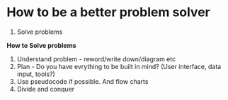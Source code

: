 # How to be a better problem solver

1. Solve problems

**How to Solve problems**

1. Understand problem - reword/write down/diagram etc
2. Plan - Do you have evrything to be built in mind? (User interface, data input, tools?)
3. Use pseudocode if possible. And flow charts
4. Divide and conquer

